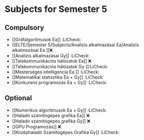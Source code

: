 # Subjects for Semester 5
## Compulsory
- [[Gráfalgoritmusok Ea]] :LiCheck:
- [[ELTE/Semester 5/Subjects/Analízis alkalmazásai Ea|Analízis alkalmazásai Ea ]]❌
- [[Analízis alkalmazásai Gy]] :LiCheck:
- [[Telekommunikációs hálózatok Ea]] ❌
- [[Telekommunikációs hálózatok Gy ]]:LiCheck:
- [[Mesterséges intelligencia Ea ]] :LiCheck:
- [[Matematikai statisztika Ea + Gy]] :LiCheck:
- [[Konkurens programozás Ea + Gy]] :LiCheck:
## Optional
- [[Numerikus algoritmusok Ea + Gy]] :LiCheck:
- [[Haladó számítógépes grafika Ea]] ❌
- [[Haladó számítógépes grafika Gy]] ❌
- [[GPU Programozás]] ❌
- [[Középhaladó Számítógépes Grafika Gy]] :LiCheck:
